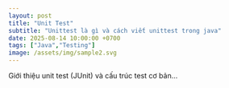 ```yaml
---
layout: post
title: "Unit Test"
subtitle: "Unittest là gì và cách viết unittest trong java"
date: 2025-08-14 10:00:00 +0700
tags: ["Java","Testing"]
image: /assets/img/sample2.svg
---
```


Giới thiệu unit test (JUnit) và cấu trúc test cơ bản...
